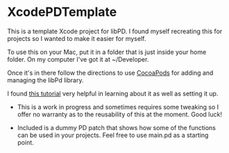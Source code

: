 XcodePDTemplate
===============

This is a template Xcode project for libPD. I found myself recreating this for projects so I wanted to make it easier for myself.

To use this on your Mac, put it in a folder that is just inside your home folder. On my computer I've got it at ~/Developer. 

Once it's in there follow the directions to use <a href="http://cocoapods.org">CocoaPods<a/> for adding and managing the libPd library.

I found <a href="http://www.raywenderlich.com/64546/introduction-to-cocoapods-2">this tutorial<a/> very helpful in learning about it as well as setting it up.

- This is a work in progress and sometimes requires some tweaking so I offer no warranty as to the reusability of this at the moment. Good luck!

- Included is a dummy PD patch that shows how some of the functions can be used in your projects. Feel free to use main.pd as a starting point.